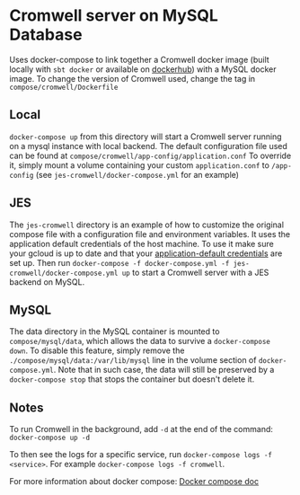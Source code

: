 # Cromwell server on MySQL Database

Uses docker-compose to link together a Cromwell docker image (built locally with `sbt docker` or available on [dockerhub](https://hub.docker.com/r/broadinstitute/cromwell/)) with a MySQL docker image.
To change the version of Cromwell used, change the tag in `compose/cromwell/Dockerfile`

## Local

`docker-compose up` from this directory will start a Cromwell server running on a mysql instance with local backend.
The default configuration file used can be found at `compose/cromwell/app-config/application.conf`
To override it, simply mount a volume containing your custom `application.conf` to `/app-config` (see `jes-cromwell/docker-compose.yml` for an example)

## JES

The `jes-cromwell` directory is an example of how to customize the original compose file with a configuration file and environment variables.
It uses the application default credentials of the host machine. To use it make sure your gcloud is up to date and that your [application-default credentials](https://developers.google.com/identity/protocols/application-default-credentials) are set up.
Then run `docker-compose -f docker-compose.yml -f jes-cromwell/docker-compose.yml up` to start a Cromwell server with a JES backend on MySQL.

## MySQL

The data directory in the MySQL container is mounted to `compose/mysql/data`, which allows the data to survive a `docker-compose down`.
To disable this feature, simply remove the `./compose/mysql/data:/var/lib/mysql` line in the volume section of `docker-compose.yml`.
Note that in such case, the data will still be preserved by a `docker-compose stop` that stops the container but doesn't delete it.

## Notes

To run Cromwell in the background, add `-d` at the end of the command:
`docker-compose up -d`

To then see the logs for a specific service, run `docker-compose logs -f <service>`. 
For example `docker-compose logs -f cromwell`.

For more information about docker compose: [Docker compose doc](https://docs.docker.com/compose/)

